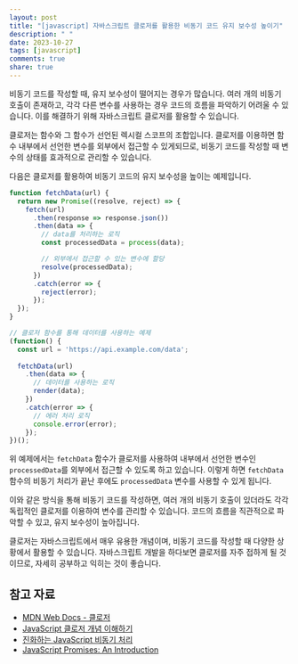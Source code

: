 ```yaml
---
layout: post
title: "[javascript] 자바스크립트 클로저를 활용한 비동기 코드 유지 보수성 높이기"
description: " "
date: 2023-10-27
tags: [javascript]
comments: true
share: true
---
```


비동기 코드를 작성할 때, 유지 보수성이 떨어지는 경우가 많습니다. 여러 개의 비동기 호출이 존재하고, 각각 다른 변수를 사용하는 경우 코드의 흐름을 파악하기 어려울 수 있습니다. 이를 해결하기 위해 자바스크립트 클로저를 활용할 수 있습니다.

클로저는 함수와 그 함수가 선언된 렉시컬 스코프의 조합입니다. 클로저를 이용하면 함수 내부에서 선언한 변수를 외부에서 접근할 수 있게되므로, 비동기 코드를 작성할 때 변수의 상태를 효과적으로 관리할 수 있습니다.

다음은 클로저를 활용하여 비동기 코드의 유지 보수성을 높이는 예제입니다.

```javascript
function fetchData(url) {
  return new Promise((resolve, reject) => {
    fetch(url)
      .then(response => response.json())
      .then(data => {
        // data를 처리하는 로직
        const processedData = process(data);

        // 외부에서 접근할 수 있는 변수에 할당
        resolve(processedData);
      })
      .catch(error => {
        reject(error);
      });
  });
}

// 클로저 함수를 통해 데이터를 사용하는 예제
(function() {
  const url = 'https://api.example.com/data';
  
  fetchData(url)
    .then(data => {
      // 데이터를 사용하는 로직
      render(data);
    })
    .catch(error => {
      // 에러 처리 로직
      console.error(error);
    });
})();
```

위 예제에서는 `fetchData` 함수가 클로저를 사용하여 내부에서 선언한 변수인 `processedData`를 외부에서 접근할 수 있도록 하고 있습니다. 이렇게 하면 `fetchData` 함수의 비동기 처리가 끝난 후에도 `processedData` 변수를 사용할 수 있게 됩니다.

이와 같은 방식을 통해 비동기 코드를 작성하면, 여러 개의 비동기 호출이 있더라도 각각 독립적인 클로저를 이용하여 변수를 관리할 수 있습니다. 코드의 흐름을 직관적으로 파악할 수 있고, 유지 보수성이 높아집니다.

클로저는 자바스크립트에서 매우 유용한 개념이며, 비동기 코드를 작성할 때 다양한 상황에서 활용할 수 있습니다. 자바스크립트 개발을 하다보면 클로저를 자주 접하게 될 것이므로, 자세히 공부하고 익히는 것이 좋습니다.

## 참고 자료
- [MDN Web Docs - 클로저](https://developer.mozilla.org/ko/docs/Web/JavaScript/Closures)
- [JavaScript 클로저 개념 이해하기](https://poiemaweb.com/js-closure)
- [진화하는 JavaScript 비동기 처리](https://meetup.toast.com/posts/110)
- [JavaScript Promises: An Introduction](https://developers.google.com/web/fundamentals/primers/promises)